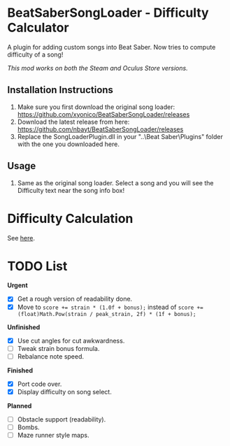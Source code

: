 # BeatSaberSongLoader - Difficulty Calculator
A plugin for adding custom songs into Beat Saber.
Now tries to compute difficulty of a song!

*This mod works on both the Steam and Oculus Store versions.*

## Installation Instructions
 1. Make sure you first download the original song loader: https://github.com/xyonico/BeatSaberSongLoader/releases
 2. Download the latest release from here: https://github.com/nbayt/BeatSaberSongLoader/releases
 3. Replace the SongLoaderPlugin.dll in your "..\Beat Saber\Plugins" folder with the one you downloaded here.

## Usage
 1. Same as the original song loader. Select a song and you will see the Difficulty text near the song info box!

# Difficulty Calculation
See [here](https://github.com/nbayt/BeatSaberSongLoader/wiki/Difficulty-Calculation).

# TODO List
**Urgent**
 - [x] Get a rough version of readability done.
 - [x] Move to `score += strain * (1.0f + bonus);` instead of `score += (float)Math.Pow(strain / peak_strain, 2f) * (1f + bonus);`

**Unfinished**
 - [x] Use cut angles for cut awkwardness.
 - [ ] Tweak strain bonus formula.
 - [ ] Rebalance note speed.

**Finished**
 - [x] Port code over.
 - [x] Display difficulty on song select.

**Planned**
 - [ ] Obstacle support (readability).
 - [ ] Bombs.
 - [ ] Maze runner style maps.
